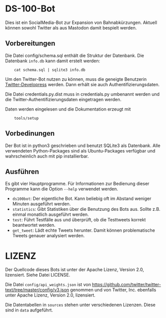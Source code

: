 DS-100-Bot
==========

Dies ist ein SocialMedia-Bot zur Expansion von Bahnabkürzungen. Aktuell
können sowohl Twitter als aus Mastodon damit bespielt werden.

Vorbereitungen
--------------

Die Datei config/schema.sql enthält die Struktur der Datenbank. Die
Datenbank ``info.db`` kann damit erstelt werden:

```
    cat schema.sql | sqlite3 info.db
```

Um den Twitter-Bot nutzen zu können, muss die geneigte Benutzerin
[Twitter-Developress](https://developer.twitter.com/) werden. Dann
erhält sie auch Authentifizierungsdaten.

Die Datei credentials.py.dist muss in credentials.py umbenannt werden
und die Twitter-Authentifizierungsdaten eingetragen werden.

Daten werden eingelesen und die Dokumentation erzeugt mit

```
    tools/setup
```

Vorbedinungen
-------------

Der Bot ist in python3 geschrieben und benutzt SQLite3 als Datenbank.
Alle verwendeten Python-Packages sind als Ubuntu-Packages verfügbar und
wahrscheinlich auch mit pip installierbar.

Ausführen
---------

Es gibt vier Hauptprogramme. Für Informationen zur Bedienung dieser
Programme kann die Option ``--help`` verwendet werden.

* ``ds100bot``: Der eigentliche Bot. Kann beliebig oft im Abstand weniger
  Minuten ausgeführt werden.
* ``statistics``: Gibt Statistiken über die Benutzung des Bots aus. Sollte
  z.B. einmal monatlich ausgeführt werden.
* ``test``: Führt Testfälle aus und überprüft, ob die Testtweets korrekt
  beantwortet werden.
* ``get_tweet``: Lädt echte Tweets herunter. Damit können problematische
  Tweets genauer analysiert werden.

LIZENZ
======

Der Quellcode dieses Bots ist unter der Apache Lizenz, Version 2.0,
lizensiert. Siehe Datei LICENSE.

Die Datei ``config/api_weights.json`` ist von
https://github.com/twitter/twitter-text/tree/master/config/v3.json
genommen und von Twitter, Inc. ebenfalls unter Apache Lizenz, Version
2.0, lizensiert.

Die Datentabellen in ``sources`` stehen unter verschiedenen Lizenzen.
Diese sind in ``data`` aufgeführt.
